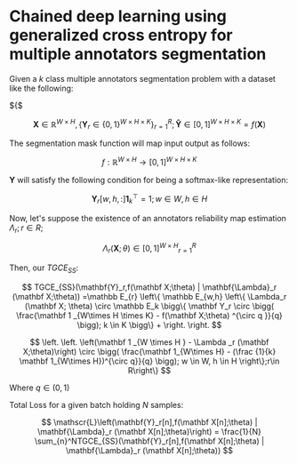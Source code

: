 # Chained deep learning using generalized cross entropy for multiple annotators segmentation

Given a $k$ class multiple annotators segmentation problem with a dataset like the following:

${$

$$
\mathbf X \in \mathbb{R}^{W \times H}, \{ \mathbf Y_r \in \{0,1\}^{W \times H \times K} \}_{r=1}^R; \mathbf {\hat Y} \in [0,1]^{W\times H \times K} = f(\mathbf X)
$$

The segmentation mask function will map input output as follows:

$$
f: \mathbb  R ^{W\times H} \to [0,1]^{W\times H\times K}
$$

$\mathbf Y$ will satisfy the following condition for being a softmax-like representation:

$$
\mathbf Y_r[w,h,:] \mathbf{1} ^ \top _ k = 1; w \in W, h \in H
$$

Now, let's suppose the existence of an annotators reliability map estimation $\Lambda_r; r \in R$;

$$
{ \Lambda_r (\mathbf X; \theta ) \in [0,1] ^{W\times H} }_{r=1}^R
$$

Then, our $TGCE_{SS}$:

$$
TGCE_{SS}(\mathbf{Y}_r,f(\mathbf X;\theta) | \mathbf{\Lambda}_r (\mathbf X;\theta)) =\mathbb E_{r} \left\{ \mathbb E_{w,h} \left\{ \Lambda_r (\mathbf X; \theta) \circ \mathbb E_k \bigg\{    \mathbf Y_r \circ \bigg( \frac{\mathbf 1 _{W\times H \times K} - f(\mathbf X;\theta) ^{\circ q }}{q} \bigg); k \in K  \bigg\}  + \right. \right.
$$

$$
\left. \left. \left(\mathbf 1 _{W \times H } - \Lambda _r (\mathbf X;\theta)\right) \circ \bigg(   \frac{\mathbf 1_{W\times H} - (\frac {1}{k} \mathbf 1_{W\times H})^{\circ q}}{q} \bigg); w \in W, h \in H \right\};r\in R\right\}
$$

Where $q \in (0,1)$

Total Loss for a given batch holding $N$ samples:

$$
\mathscr{L}\left(\mathbf{Y}_r[n],f(\mathbf X[n];\theta) | \mathbf{\Lambda}_r (\mathbf X[n];\theta)\right)  = \frac{1}{N} \sum_{n}^NTGCE_{SS}(\mathbf{Y}_r[n],f(\mathbf X[n];\theta) | \mathbf{\Lambda}_r (\mathbf X[n];\theta))
$$

